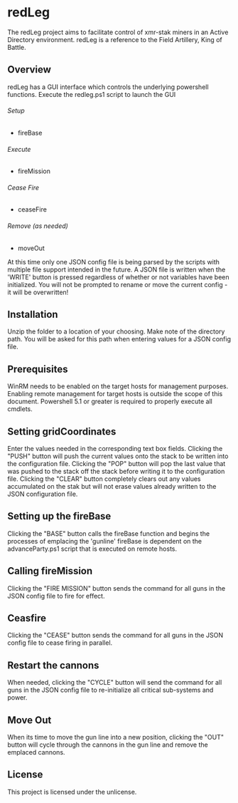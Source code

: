 # redLeg
The redLeg project aims to facilitate control of xmr-stak miners in an Active Directory environment.  redLeg is a reference to the Field Artillery, King of Battle.

## Overview
redLeg has a GUI interface which controls the underlying powershell functions.  Execute the redleg.ps1 script to launch the GUI

###### Setup 

- fireBase

###### Execute

- fireMission

###### Cease Fire

- ceaseFire

###### Remove (as needed)

- moveOut

At this time only one JSON config file is being parsed by the scripts with multiple file support intended in the future.  A JSON file is written when the 'WRITE' button is pressed regardless of whether or not variables have been initialized.  You will not be prompted to rename or move the current config - it will be overwritten!

## Installation
Unzip the folder to a location of your choosing.  Make note of the directory path.  You will be asked for this path when entering values for a JSON config file.

## Prerequisites
WinRM needs to be enabled on the target hosts for management purposes.  Enabling remote management for target hosts is outside the scope of this document.  Powershell 5.1 or greater is required to properly execute all cmdlets.

## Setting gridCoordinates
Enter the values needed in the corresponding text box fields.  Clicking the "PUSH" button will push the current values onto the stack to be written into the configuration file.  Clicking the "POP" button will pop the last value that was pushed to the stack off the stack before writing it to the configuration file.  Clicking the "CLEAR" button completely clears out any values accumulated on the stak but will not erase values already written to the JSON configuration file.

## Setting up the fireBase
Clicking the "BASE" button calls the fireBase function and begins the processes of emplacing the 'gunline'  fireBase is dependent on the advanceParty.ps1 script that is executed on remote hosts.

## Calling fireMission
Clicking the "FIRE MISSION" button sends the command for all guns in the JSON config file to fire for effect.

## Ceasfire
Clicking the "CEASE" button sends the command for all guns in the JSON config file to cease firing in parallel.

## Restart the cannons
When needed, clicking the "CYCLE" button will send the command for all guns in the JSON config file to re-initialize all critical sub-systems and power.

## Move Out
When its time to move the gun line into a new position, clicking the "OUT" button will cycle through the cannons in the gun line and remove the emplaced cannons.

## License
This project is licensed under the unlicense.
